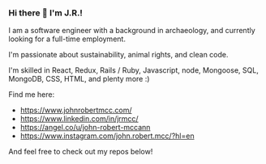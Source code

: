 ### Hi there 👋 I'm J.R.! 

I am a software engineer with a background in archaeology, and currently looking for a full-time employment.

I'm passionate about sustainability, animal rights, and clean code.

I'm skilled in React, Redux, Rails / Ruby, Javascript, node, Mongoose, SQL, MongoDB, CSS, HTML, and plenty more :)

Find me here:
* https://www.johnrobertmcc.com/
* https://www.linkedin.com/in/jrmcc/
* https://angel.co/u/john-robert-mccann
* https://www.instagram.com/john.robert.mcc/?hl=en

And feel free to check out my repos below!
